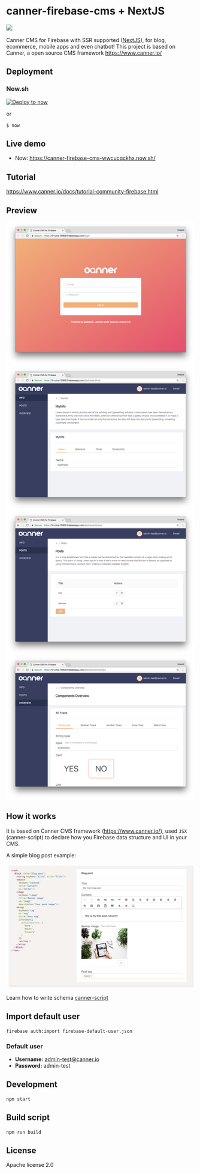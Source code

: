 # canner-firebase-cms + NextJS

[![](https://img.shields.io/gitter/room/nwjs/nw.js.svg)](https://gitter.im/Canner/CannerCMS?utm_source=share-link&utm_medium=link&utm_campaign=share-link)

Canner CMS for Firebase with SSR supported ([NextJS](https://nextjs.org/docs/#setup)), for blog, ecommerce, mobile apps and even chatbot! This project is based on Canner, a open source CMS framework  https://www.canner.io/

## Deployment

### Now.sh

[![Deploy to now](https://deploy.now.sh/static/button.svg)](https://deploy.now.sh/?repo=https://github.com/canner/canner-firebase-cms)

or

```
$ now
```

## Live demo

- Now: https://canner-firebase-cms-wwcucqckhx.now.sh/

## Tutorial

https://www.canner.io/docs/tutorial-community-firebase.html

## Preview

![preview](./preview/1.png)
![preview](./preview/2.png)
![preview](./preview/3.png)
![preview](./preview/4.png)

## How it works

It is based on Canner CMS framework (https://www.canner.io/), used `JSX` (canner-script) to declare how you Firebase data structure and UI in your CMS.

A simple blog post example:

![preview](./preview/syntax.png)


Learn how to write schema [canner-script](https://www.canner.io/docs/guides-writing-schema.html)

## Import default user

```
firebase auth:import firebase-default-user.json
```

### Default user

- **Username:** admin-test@canner.io
- **Password:** admin-test

## Development

```
npm start
```

## Build script

```
npm run build
```

## License

Apache license 2.0